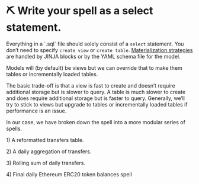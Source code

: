 # ⛏ Write your spell as a select statement.

Everything in a \`.sql\` file should solely consist of a `select` statement. You don’t need to specify `create view` or `create table`. [Materialization strategies](https://docs.getdbt.com/docs/building-a-dbt-project/building-models/materializations) are handled by JINJA blocks or by the YAML schema file for the model.

Models will (by default) be views but we can override that to make them tables or incrementally loaded tables.

The basic trade-off is that a view is fast to create and doesn’t require additional storage but is slower to query. A table is much slower to create and does require additional storage but is faster to query. Generally, we’ll try to stick to views but upgrade to tables or incrementally loaded tables if performance is an issue.

In our case, we have broken down the spell into a more modular series of spells.

1\) A reformatted transfers table.&#x20;

2\) A daily aggregation of transfers.&#x20;

3\) Rolling sum of daily transfers.&#x20;

4\) Final daily Ethereum ERC20 token balances spell
